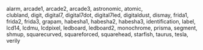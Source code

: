 alarm, arcade1, arcade2, arcade3, astronomic, atomic, 	
clubland, digit, digital7, digital7dot, digital7led,
digitaldust, dismay, frida1, frida2, frida3, grapam,
habesha1, habesha2, habesha3, identification, label,
lcd14, lcdmu, lcdpixel, ledboard, ledboard2, monochrome,
prisma, segment, shmup, squarecurved, squareforced, 
squarehead, starfish, taurus, tesla, verily